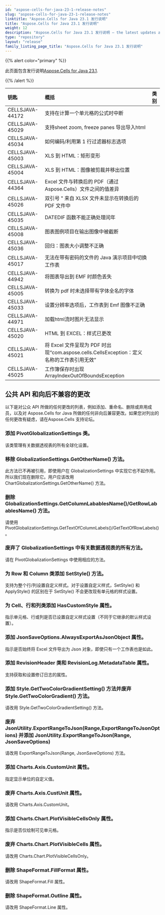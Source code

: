 ```yaml
---
id: "aspose-cells-for-java-23-1-release-notes"
slug: "aspose-cells-for-java-23-1-release-notes"
linktitle: "Aspose.Cells for Java 23.1 发行说明"
title: "Aspose.Cells for Java 23.1 发行说明"
weight: 12
description: "Aspose.Cells for Java 23.1 发行说明 – the latest updates and fixes."
type: "repository"
layout: "release"
family_listing_page_title: "Aspose.Cells for Java 23.1 发行说明"
---
```

{{% alert color="primary" %}}

此页面包含发行说明[Aspose.Cells for Java 23.1](https://releases.aspose.com/cells/java/).

{{% /alert %}}

|**钥匙**|**概括**|**类别**|
| :- | :- | :- |
|CELLSJAVA-44172|支持在计算一个单元格的公式时中断|
|CELLSJAVA-45029|支持sheet zoom, freeze panes 导出导入html|
|CELLSJAVA-45034|如何编码/利用第 1 行过滤器标志选项|
|CELLSJAVA-45003|XLS 到 HTML：矩形变形|
|CELLSJAVA-45004|XLS 到 HTML：图像被剪裁并移出位置|
|CELLSJAVA-44364|Excel 文件与转换后的 PDF（通过 Aspose.Cells）文件之间的值差异|
|CELLSJAVA-45026|双引号 " 来自 XLSX 文件未显示在转换后的 PDF 文件中|
|CELLSJAVA-45035|DATEDIF 函数不能正确处理闰年|
|CELLSJAVA-45008|图表图例项目在输出图像中被截断|
|CELLSJAVA-45036|回归：图表大小调整不正确|
|CELLSJAVA-45017|无法在带有密码的文件的 Java 演示项目中切换工作表|
|CELLSJAVA-44942|将图表导出到 EMF 时颜色丢失|
|CELLSJAVA-45005|转换为 pdf 时未选择带有字体全名的字体|
|CELLSJAVA-45033|设置分辨率选项后，工作表到 Emf 图像不正确|
|CELLSJAVA-44971|加载html流时图片无法显示|
|CELLSJAVA-45020|HTML 到 EXCEL：样式已更改|
|CELLSJAVA-45021|将 Excel 文件呈现为 PDF 时出现“com.aspose.cells.CellsException：定义名称的工作表引用无效”|
|CELLSJAVA-45025|工作簿保存时出现 ArrayIndexOutOfBoundsException|

##  **公共 API 和向后不兼容的更改**

以下是对公众 API 所做的任何更改的列表，例如添加、重命名、删除或弃用成员，以及对 Aspose.Cells for Java 所做的任何非向后兼容更改。如果您对列出的任何更改有疑虑，请在Aspose.Cells 支持论坛。

###  **添加 PivotGlobalizationSettings 类。**

该类管理有关数据透视表的所有全球化设置。

###  **移除 GlobalizationSettings.GetOtherName() 方法。**

此方法已不再被引用，即使用户在 GlobalizationSettings 中实现它也不起作用。所以我们现在删除它。用户应该改用 ChartGlobalizationSettings.GetOtherName() 方法。

###  **删除 GlobalizationSettings.GetColumnLabablesName()/GetRowLabablesName() 方法。**

请使用 PivotGlobalizationSettings.GetTextOfColumnLabels()/GetTextOfRowLabels()。

###  **废弃了 GlobalizationSettings 中有关数据透视表的所有方法。**

请在 PivotGlobalizationSettings 中使用相应的方法。

###  **为 Row 和 Column 类添加 SetStyle() 方法。**

支持为整个行/列设置自定义样式。对于设置自定义样式，SetStyle() 和 ApplyStyle() 的区别在于 SetStyle() 不会更改现有单元格的样式设置。

###  **为 Cell、行和列类添加 HasCustomStyle 属性。**

指示单元格、行或列是否已设置自定义样式设置（不同于它继承的默认样式设置）。

###  **添加 JsonSaveOptions.AlwaysExportAsJsonObject 属性。**

指示是否始终将 Excel 文件导出为 Json 对象，即使只有一个工作表也是如此。

###  **添加 RevisionHeader 类和 RevisionLog.MetadataTable 属性。**

支持获取和设置修订日志的属性。

###  **添加 Style.GetTwoColorGradientSetting() 方法并废弃 Style.GetTwoColorGradient() 方法。**

请改用 Style.GetTwoColorGradientSetting() 方法。

###  **废弃 JsonUtility.ExportRangeToJson(Range,ExportRangeToJsonOptions) 并添加 JsonUtility.ExportRangeToJson(Range, JsonSaveOptions)**

请改用 ExportRangeToJson(Range, JsonSaveOptions) 方法。

###  **添加 Charts.Axis.CustomUnit 属性。**

指定显示单位的自定义值。

###  **废弃 Charts.Axis.CustUnit 属性。**

请改用 Charts.Axis.CustomUnit。

###  **添加 Charts.Chart.PlotVisibleCellsOnly 属性。**

指示是否仅绘制可见单元格。

###  **废弃 Charts.Chart.PlotVisibleCells 属性。**

请改用 Charts.Chart.PlotVisibleCellsOnly。

###  **删除 ShapeFormat.FillFormat 属性。**

请改用 ShapeFormat.Fill 属性。

###  **删除 ShapeFormat.Outline 属性。**

请改用 ShapeFormat.Line 属性。